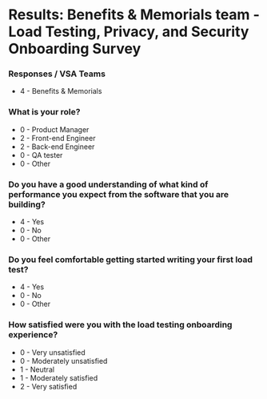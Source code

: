 # Results: Benefits & Memorials team - Load Testing, Privacy, and Security Onboarding Survey

### Responses / VSA Teams
* 4 - Benefits & Memorials

### What is your role?

* 0 - Product Manager
* 2 - Front-end Engineer
* 2 - Back-end Engineer
* 0 - QA tester
* 0 - Other
  
### Do you have a good understanding of what kind of performance you expect from the software that you are building?

* 4 - Yes
* 0 - No
* 0 - Other

### Do you feel comfortable getting started writing your first load test?

* 4 - Yes
* 0 - No
* 0 - Other
  
### How satisfied were you with the load testing onboarding experience?

* 0 - Very unsatisfied
* 0 - Moderately unsatisfied
* 1 - Neutral
* 1 - Moderately satisfied
* 2 - Very satisfied
